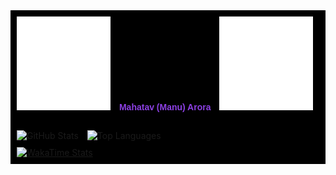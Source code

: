 <div style="background-color: black; padding: 10px;">

  <!-- Header with Image and Name -->
  <div>
      <div id="element1" style="display:inline-block; margin-right: 10px;">
          <img src="./images/ma.png" width="150" height="150" alt="Ma Picture"/>
      </div>
      <div id="element2" style="display:inline-block;">
          <h4 style="color: #8c40e3; font-family: sans-serif;">Mahatav (Manu) Arora</h1>
      </div>
      <div id="element1" style="display:inline-block; margin-left: 10px;">
          <img src="./images/ma.png" width="150" height="150" alt="Ma Picture"/>
      </div>
  </div>

  <!-- Stats and Top Languages Section -->
  <div style="margin-top: 10px;">
      <div id="element1" style="display:inline-block; margin-right: 10px;">
          <img src="https://github-readme-stats.vercel.app/api?username=Mahatav&theme=midnight-purple&show_icons=true&show=reviews,discussions_started,discussions_answered,prs_merged,prs_merged_percentage" alt="GitHub Stats"/>
      </div>
      <div id="element2" style="display:inline-block;">
          <img src="https://github-readme-stats.vercel.app/api/top-langs/?username=Mahatav&hide_progress=true&theme=midnight-purple" alt="Top Languages"/>
      </div>
  </div>

  <!-- WakaTime Stats -->
  <div style="margin-top: 10px;">
      <a href="https://github.com/Mahatav/github-readme-stats">
          <img src="https://github-readme-stats.vercel.app/api/wakatime?username=Mahatav&theme=midnight-purple" alt="WakaTime Stats"/>
      </a>
  </div>

</div>
